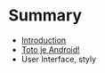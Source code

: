 # Summary

* [Introduction](README.md)
* [Toto je Android!](1-toto-je-android.md)
* User Interface, styly

